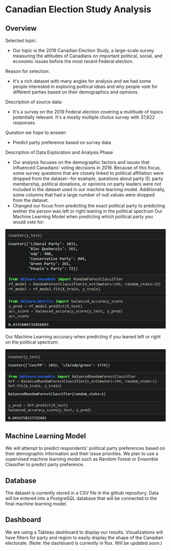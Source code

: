 # Canadian Election Study Analysis

## Overview

Selected topic:
- Our topic is the 2019 Canadian Election Study, a large-scale survey measuring the attitudes of Canadians on important political, social, and economic issues before the most recent Federal election.

Reason for selection:
- It's a rich dataset with many angles for analysis and we had some people interested in exploring political ideas and why people vote for different parties based on their demographics and opinions.

Description of source data:
- It's a survey on the 2019 Federal election covering a multitude of topics potentially relevant. It's a mostly multiple choice survey with 37,822 responses.

Question we hope to answer:
- Predict party preference based on survey data

Description of Data Exploration and Analysis Phase
- Our analysis focuses on the demographic factors and issues that influenced Canadians' voting decisions in 2019. Because of this focus, some survey questions that are closely linked to political affiliation were dropped from the dataset--for example, questions about party ID, party membership, political donations, or opinions on party leaders were not included in the dataset used in our machine learning model. Additionally, some columns that had a large number of null values were dropped from the dataset. 
- Changed our focus from predicting the exact political party to predicting wether the person was left or right leaning in the political spectrum
Our Machine Learning Model when predicting which political party you would vote for:

![Party Prediction](Resources/politicalparty.png)

Our Machine Learning accuracy when predicting if you leaned left or right on the political spectrum:

![Left-Right Prediction](Resources/leftright.png)

## Machine Learning Model

We will attempt to predict respondents' political party preferences based on their demographic information and their issue priorities. We plan to use a supervised machine learning model such as Random Forest or Ensemble Classifier to predict party preference.

## Database

The dataset is currently stored in a CSV file in the github repository. Data will be entered into a PostgreSQL database that will be connected to the final machine learning model.

## Dashboard

We are using a Tableau dashboard to display our results. Visualizations will have filters for party and region to easily display the shape of the Canadian electorate. (Note: the dashboard is currently in flux. Will be updated soon.)
